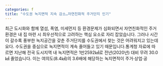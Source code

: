 ```yaml
---
categories: f
title: "수도권 녹지면적 지속 감소…자연친화적 주거단지 인기"
---
```

최근 도시화와 함께 열섬, 폭염, 미세먼지 등 환경문제가 심화되면서 자연친화적인 주거환경은 내 집 마련 시 최우선적으로 고려하는 핵심 요소로 자리 잡았습니다. 그러나 시간이 갈수록 풍부한 녹지공간을 갖춘 주거단지를 수도권에서 찾는 것은 어려워지고 있는데요다. 수도권을 중심으로 녹지면적이 계속 줄어들고 있기 때문입니다.통계청 자료에 따르면 지난해 전국 도시지역 내 녹지면적은 1만2592㎢로 전년(2020년) 대비 무려 30.0㎢ 줄었습니다. 이는 여의도(8.4㎢)의 3.6배에 해당하는 녹지면적이 주거&middot;상업&middot;공